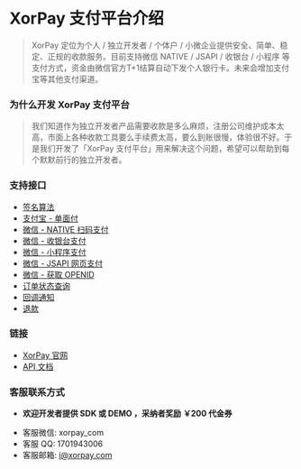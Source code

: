 # XorPay 支付平台介绍

> XorPay 定位为个人 / 独立开发者 / 个体户 / 小微企业提供安全、简单、稳定、正规的收款服务。目前支持微信 NATIVE / JSAPI / 收银台 / 小程序 等支付方式，资金由微信官方T+1结算自动下发个人银行卡。未来会增加支付宝等其他支付渠道。

### 为什么开发 XorPay 支付平台

> 我们知道作为独立开发者产品需要收款是多么麻烦，注册公司维护成本太高，市面上各种收款工具要么手续费太高，要么到账很慢，体验很不好。于是我们开发了「XorPay 支付平台」用来解决这个问题，希望可以帮助到每个默默前行的独立开发者。

### 支持接口

* [签名算法](https://xorpay.com/doc/sign.html)
* [支付宝 - 单面付](https://xorpay.com/doc/alipay.html)
* [微信 - NATIVE 扫码支付](https://xorpay.com/doc/native.html)
* [微信 - 收银台支付](https://xorpay.com/doc/cashier.html)
* [微信 - 小程序支付](https://xorpay.com/doc/mini.html)
* [微信 - JSAPI 网页支付](https://xorpay.com/doc/jsapi.html)
* [微信 - 获取 OPENID](https://xorpay.com/doc/openid.html)
* [订单状态查询](https://xorpay.com/doc/query.html)
* [回调通知](https://xorpay.com/doc/notify.html)
* [退款](https://xorpay.com/doc/refund.html)

### 链接

- [XorPay 官网](https://xorpay.com)
- [API 文档](https://xorpay.com/doc)


### 客服联系方式

* **欢迎开发者提供 SDK 或 DEMO ，采纳者奖励 ￥200 代金券**

- 客服微信: xorpay_com
- 客服 QQ: 1701943006
- 客服邮箱: i@xorpay.com

